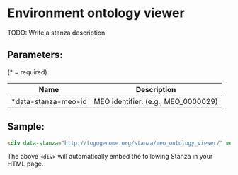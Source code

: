 Environment ontology viewer
===========================

TODO: Write a stanza description

## Parameters:

(* = required)

| Name                | Description                         |
|---------------------|-------------------------------------|
| *data-stanza-meo-id | MEO identifier. (e.g., MEO_0000029) |

## Sample:

```html
<div data-stanza="http://togogenome.org/stanza/meo_ontology_viewer/" meo_id="MEO_0000029" data-stanza-height="1100px"></div>
```

The above `<div>` will automatically embed the following Stanza in your HTML page.

<div data-stanza="/stanza/meo_ontology_viewer/" meo_id="MEO_0000029" data-stanza-height="1100px"></div>

